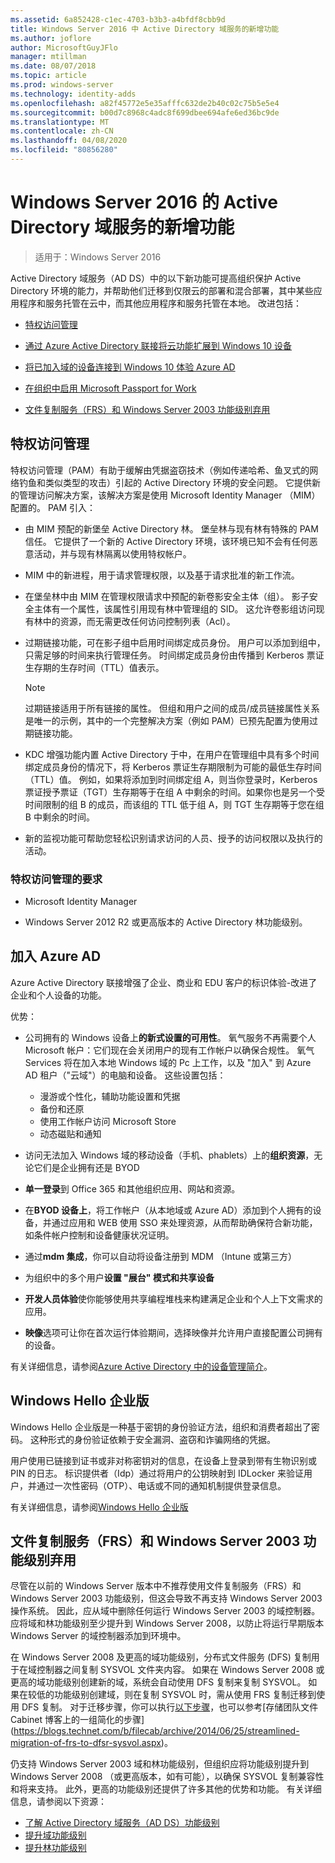 ```yaml
---
ms.assetid: 6a852428-c1ec-4703-b3b3-a4bfdf8cbb9d
title: Windows Server 2016 中 Active Directory 域服务的新增功能
ms.author: joflore
author: MicrosoftGuyJFlo
manager: mtillman
ms.date: 08/07/2018
ms.topic: article
ms.prod: windows-server
ms.technology: identity-adds
ms.openlocfilehash: a82f45772e5e35afffc632de2b40c02c75b5e5e4
ms.sourcegitcommit: b00d7c8968c4adc8f699dbee694afe6ed36bc9de
ms.translationtype: MT
ms.contentlocale: zh-CN
ms.lasthandoff: 04/08/2020
ms.locfileid: "80856280"
---
```

# <a name="whats-new-in-active-directory-domain-services-for-windows-server-2016"></a>Windows Server 2016 的 Active Directory 域服务的新增功能

>适用于：Windows Server 2016

Active Directory 域服务（AD DS）中的以下新功能可提高组织保护 Active Directory 环境的能力，并帮助他们迁移到仅限云的部署和混合部署，其中某些应用程序和服务托管在云中，而其他应用程序和服务托管在本地。 改进包括：  
  
- [特权访问管理](https://docs.microsoft.com/microsoft-identity-manager/pam/privileged-identity-management-for-active-directory-domain-services)  
  
- [通过 Azure Active Directory 联接将云功能扩展到 Windows 10 设备](https://azure.microsoft.com/documentation/articles/active-directory-azureadjoin-overview/)
  
- [将已加入域的设备连接到 Windows 10 体验 Azure AD](https://azure.microsoft.com/documentation/articles/active-directory-azureadjoin-devices-group-policy/)
  
- [在组织中启用 Microsoft Passport for Work](https://azure.microsoft.com/documentation/articles/active-directory-azureadjoin-passport-deployment/)
  
- [文件复制服务（FRS）和 Windows Server 2003 功能级别弃用](ad-ds/active-directory-functional-levels.md)  
  
## <a name="privileged-access-management"></a>特权访问管理

特权访问管理（PAM）有助于缓解由凭据盗窃技术（例如传递哈希、鱼叉式的网络钓鱼和类似类型的攻击）引起的 Active Directory 环境的安全问题。 它提供新的管理访问解决方案，该解决方案是使用 Microsoft Identity Manager （MIM）配置的。 PAM 引入：  
  
- 由 MIM 预配的新堡垒 Active Directory 林。 堡垒林与现有林有特殊的 PAM 信任。 它提供了一个新的 Active Directory 环境，该环境已知不会有任何恶意活动，并与现有林隔离以使用特权帐户。  
  
- MIM 中的新进程，用于请求管理权限，以及基于请求批准的新工作流。  
  
- 在堡垒林中由 MIM 在管理权限请求中预配的新卷影安全主体（组）。 影子安全主体有一个属性，该属性引用现有林中管理组的 SID。 这允许卷影组访问现有林中的资源，而无需更改任何访问控制列表（Acl）。  
  
- 过期链接功能，可在影子组中启用时间绑定成员身份。 用户可以添加到组中，只需足够的时间来执行管理任务。 时间绑定成员身份由传播到 Kerberos 票证生存期的生存时间（TTL）值表示。  
  
    > [!NOTE]  
    > 过期链接适用于所有链接的属性。 但组和用户之间的成员/成员链接属性关系是唯一的示例，其中的一个完整解决方案（例如 PAM）已预先配置为使用过期链接功能。  
  
- KDC 增强功能内置 Active Directory 于中，在用户在管理组中具有多个时间绑定成员身份的情况下，将 Kerberos 票证生存期限制为可能的最低生存时间（TTL）值。 例如，如果将添加到时间绑定组 A，则当你登录时，Kerberos 票证授予票证（TGT）生存期等于在组 A 中剩余的时间。如果你也是另一个受时间限制的组 B 的成员，而该组的 TTL 低于组 A，则 TGT 生存期等于您在组 B 中剩余的时间。  
  
- 新的监视功能可帮助您轻松识别请求访问的人员、授予的访问权限以及执行的活动。  

### <a name="requirements-for-privileged-access-management"></a>特权访问管理的要求
  
- Microsoft Identity Manager  
  
- Windows Server 2012 R2 或更高版本的 Active Directory 林功能级别。  
  
## <a name="azure-ad-join"></a>加入 Azure AD

Azure Active Directory 联接增强了企业、商业和 EDU 客户的标识体验-改进了企业和个人设备的功能。  
  
优势：  
  
- 公司拥有的 Windows 设备上**的新式设置的可用性**。 氧气服务不再需要个人 Microsoft 帐户：它们现在会关闭用户的现有工作帐户以确保合规性。 氧气 Services 将在加入本地 Windows 域的 Pc 上工作，以及 "加入" 到 Azure AD 租户（"云域"）的电脑和设备。 这些设置包括：  

   - 漫游或个性化，辅助功能设置和凭据  
   - 备份和还原  
   - 使用工作帐户访问 Microsoft Store  
   - 动态磁贴和通知  
  
- 访问无法加入 Windows 域的移动设备（手机、phablets）上的**组织资源**，无论它们是企业拥有还是 BYOD  
- **单一登录**到 Office 365 和其他组织应用、网站和资源。  
- 在**BYOD 设备上**，将工作帐户（从本地域或 Azure AD）添加到个人拥有的设备，并通过应用和 WEB 使用 SSO 来处理资源，从而帮助确保符合新功能，如条件帐户控制和设备健康状况证明。  
- 通过**mdm 集成**，你可以自动将设备注册到 MDM （Intune 或第三方）  
- 为组织中的多个用户**设置 "展台" 模式和共享设备**  
- **开发人员体验**使你能够使用共享编程堆栈来构建满足企业和个人上下文需求的应用。  
- **映像**选项可让你在首次运行体验期间，选择映像并允许用户直接配置公司拥有的设备。  
  
有关详细信息，请参阅[Azure Active Directory 中的设备管理简介](https://docs.microsoft.com/azure/active-directory/devices/overview)。  
  
## <a name="windows-hello-for-business"></a>Windows Hello 企业版

Windows Hello 企业版是一种基于密钥的身份验证方法，组织和消费者超出了密码。 这种形式的身份验证依赖于安全漏洞、盗窃和诈骗网络的凭据。  
  
用户使用已链接到证书或非对称密钥对的信息，在设备上登录到带有生物识别或 PIN 的日志。 标识提供者（Idp）通过将用户的公钥映射到 IDLocker 来验证用户，并通过一次性密码（OTP）、电话或不同的通知机制提供登录信息。  
  
有关详细信息，请参阅[Windows Hello 企业版](https://docs.microsoft.com/windows/security/identity-protection/hello-for-business/hello-identity-verification)  
  
## <a name="deprecation-of-file-replication-service-frs-and-windows-server-2003-functional-levels"></a>文件复制服务（FRS）和 Windows Server 2003 功能级别弃用

尽管在以前的 Windows Server 版本中不推荐使用文件复制服务（FRS）和 Windows Server 2003 功能级别，但这会导致不再支持 Windows Server 2003 操作系统。 因此，应从域中删除任何运行 Windows Server 2003 的域控制器。 应将域和林功能级别至少提升到 Windows Server 2008，以防止将运行早期版本 Windows Server 的域控制器添加到环境中。

在 Windows Server 2008 及更高的域功能级别，分布式文件服务 (DFS) 复制用于在域控制器之间复制 SYSVOL 文件夹内容。 如果在 Windows Server 2008 或更高的域功能级别创建新的域，系统会自动使用 DFS 复制来复制 SYSVOL。 如果在较低的功能级别创建域，则在复制 SYSVOL 时，需从使用 FRS 复制迁移到使用 DFS 复制。 对于迁移步骤，你可以执行[以下步骤](https://docs.microsoft.com/previous-versions/windows/it-pro/windows-server-2008-R2-and-2008/dd640019\(v=ws.10\))，也可以参考[存储团队文件 Cabinet 博客上的一组简化的步骤](https://blogs.technet.com/b/filecab/archive/2014/06/25/streamlined-migration-of-frs-to-dfsr-sysvol.aspx)。  
  
仍支持 Windows Server 2003 域和林功能级别，但组织应将功能级别提升到 Windows Server 2008 （或更高版本，如有可能），以确保 SYSVOL 复制兼容性和将来支持。 此外，更高的功能级别还提供了许多其他的优势和功能。 有关详细信息，请参阅以下资源：  

- [了解 Active Directory 域服务（AD DS）功能级别](ad-ds/active-directory-functional-levels.md)  
- [提升域功能级别](https://docs.microsoft.com/previous-versions/windows/it-pro/windows-server-2008-R2-and-2008/cc753104\(v=ws.11\))  
- [提升林功能级别](https://docs.microsoft.com/previous-versions/windows/it-pro/windows-server-2008-R2-and-2008/cc730985\(v=ws.11\))  
